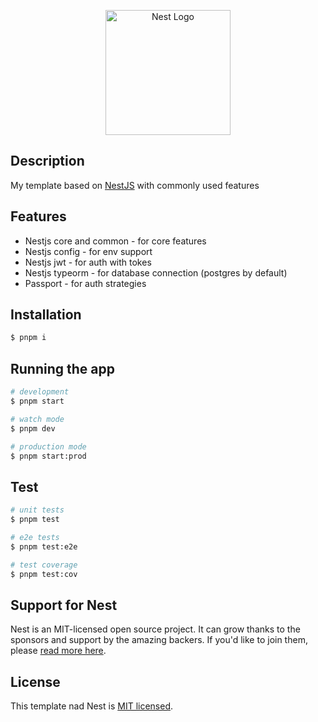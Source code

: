 <p align="center">
  <a href="http://nestjs.com/" target="blank"><img src="https://nestjs.com/img/logo-small.svg" width="200" alt="Nest Logo" /></a>
</p>

## Description

My template based on [NestJS](https://github.com/nestjs/nest) with commonly used features

## Features
- Nestjs core and common - for core features
- Nestjs config - for env support
- Nestjs jwt - for auth with tokes
- Nestjs typeorm - for database connection (postgres by default)
- Passport - for auth strategies

## Installation

```bash
$ pnpm i
```

## Running the app

```bash
# development
$ pnpm start

# watch mode
$ pnpm dev

# production mode
$ pnpm start:prod
```

## Test

```bash
# unit tests
$ pnpm test

# e2e tests
$ pnpm test:e2e

# test coverage
$ pnpm test:cov
```

## Support for Nest

Nest is an MIT-licensed open source project. It can grow thanks to the sponsors and support by the amazing backers. If you'd like to join them, please [read more here](https://docs.nestjs.com/support).

## License

This template nad Nest is [MIT licensed](LICENSE).
